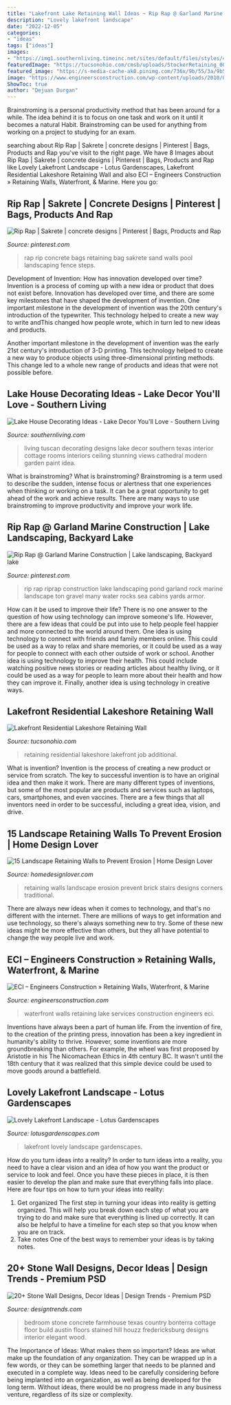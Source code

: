 ```yaml
---
title: "Lakefront Lake Retaining Wall Ideas ~ Rip Rap @ Garland Marine Construction"
description: "Lovely lakefront landscape"
date: "2022-12-05"
categories:
- "ideas"
tags: ["ideas"]
images:
- "https://img1.southernliving.timeinc.net/sites/default/files/styles/4_3_horizontal_inbody_900x506/public/image/2015/12/main/1132907_ideah_familyroom_overall-050664.jpg?itok=6rlbbe2B"
featuredImage: "https://tucsonohio.com/cmsb/uploads/StockerRetaining_0004.jpg"
featured_image: "https://s-media-cache-ak0.pinimg.com/736x/9b/55/3a/9b553ab4133e6d7e64dd24a461c06dfa.jpg"
image: "https://www.engineersconstruction.com/wp-content/uploads/2010/06/Lake-Champ-Yacht-Club-Wall-top_edited-1.jpg"
ShowToc: true
author: "Dejuan Durgan"
---
```



Brainstroming is a personal productivity method that has been around for a while. The idea behind it is to focus on one task and work on it until it becomes a natural Habit. Brainstroming can be used for anything from working on a project to studying for an exam.

	

		
searching about Rip Rap | Sakrete | concrete designs | Pinterest | Bags, Products and Rap you've visit to the right page. We have 8 Images about Rip Rap | Sakrete | concrete designs | Pinterest | Bags, Products and Rap like Lovely Lakefront Landscape - Lotus Gardenscapes, Lakefront Residential Lakeshore Retaining Wall and also ECI – Engineers Construction » Retaining Walls, Waterfront, &amp; Marine. Here you go:
		
    
## Rip Rap | Sakrete | Concrete Designs | Pinterest | Bags, Products And Rap

<img loading=lazy src="https://s-media-cache-ak0.pinimg.com/736x/9b/55/3a/9b553ab4133e6d7e64dd24a461c06dfa.jpg" onerror="this.onerror=null;this.src='https://tse4.mm.bing.net/th?id=OIP.O4jtnXmsjFVDQ1Pd7qW23QAAAA&amp;pid=15.1';" alt="Rip Rap | Sakrete | concrete designs | Pinterest | Bags, Products and Rap">

_Source: pinterest.com_

>rap rip concrete bags retaining bag sakrete sand walls pool landscaping fence steps. 

	

Development of Invention: How has innovation developed over time?
Invention is a process of coming up with a new idea or product that does not exist before. Innovation has developed over time, and there are some key milestones that have shaped the development of invention. 
One important milestone in the development of invention was the 20th century's introduction of the typewriter. This technology helped to create a new way to write andThis changed how people wrote, which in turn led to new ideas and products. 

Another important milestone in the development of invention was the early 21st century's introduction of 3-D printing. This technology helped to create a new way to produce objects using three-dimensional printing methods. This change led to a whole new range of products and ideas that were not possible before.

    
## Lake House Decorating Ideas - Lake Decor You&#039;ll Love - Southern Living

<img loading=lazy src="https://img1.southernliving.timeinc.net/sites/default/files/styles/4_3_horizontal_inbody_900x506/public/image/2015/12/main/1132907_ideah_familyroom_overall-050664.jpg?itok=6rlbbe2B" onerror="this.onerror=null;this.src='https://tse2.mm.bing.net/th?id=OIP.UJKf7Qi1hMckGBOk17gk6QHaFj&amp;pid=15.1';" alt="Lake House Decorating Ideas - Lake Decor You&#039;ll Love - Southern Living">

_Source: southernliving.com_

>living tuscan decorating designs lake decor southern texas interior cottage rooms interiors ceiling stunning views cathedral modern garden paint idea. 

	

What is brainstroming?
What is brainstroming? Brainstroming is a term used to describe the sudden, intense focus or alertness that one experiences when thinking or working on a task. It can be a great opportunity to get ahead of the work and achieve results. There are many ways to use brainstroming to improve productivity and improve your work life.

    
## Rip Rap @ Garland Marine Construction | Lake Landscaping, Backyard Lake

<img loading=lazy src="https://i.pinimg.com/736x/c2/e0/86/c2e08669c7f19fadc6029661dd70e6be--rap-garlands.jpg" onerror="this.onerror=null;this.src='https://tse3.mm.bing.net/th?id=OIP.dxcfLVV7ShURL-8C0V-TSQHaJ3&amp;pid=15.1';" alt="Rip Rap @ Garland Marine Construction | Lake landscaping, Backyard lake">

_Source: pinterest.com_

>rip rap riprap construction lake landscaping pond garland rock marine landscape ton gravel many water rocks sea cabins yards armor. 

	

How can it be used to improve their life?
There is no one answer to the question of how using technology can improve someone's life. However, there are a few ideas that could be put into use to help people feel happier and more connected to the world around them. One idea is using technology to connect with friends and family members online. This could be used as a way to relax and share memories, or it could be used as a way for people to connect with each other outside of work or school. Another idea is using technology to improve their health. This could include watching positive news stories or reading articles about healthy living, or it could be used as a way for people to learn more about their health and how they can improve it. Finally, another idea is using technology in creative ways.

    
## Lakefront Residential Lakeshore Retaining Wall

<img loading=lazy src="https://tucsonohio.com/cmsb/uploads/StockerRetaining_0004.jpg" onerror="this.onerror=null;this.src='https://tse3.mm.bing.net/th?id=OIP.yBaHJ7gKTXeX_Kncmr2cfwHaE8&amp;pid=15.1';" alt="Lakefront Residential Lakeshore Retaining Wall">

_Source: tucsonohio.com_

>retaining residential lakeshore lakefront job additional. 

	

What is invention?
Invention is the process of creating a new product or service from scratch. The key to successful invention is to have an original idea and then make it work. There are many different types of inventions, but some of the most popular are products and services such as laptops, cars, smartphones, and even vaccines. 
There are a few things that all inventors need in order to be successful, including a great idea, vision, and drive.

    
## 15 Landscape Retaining Walls To Prevent Erosion | Home Design Lover

<img loading=lazy src="https://homedesignlover.com/wp-content/uploads/2013/09/9-brick.jpg" onerror="this.onerror=null;this.src='https://tse3.mm.bing.net/th?id=OIP.51UNMlj7KM6ISOB-lo4T8QHaFa&amp;pid=15.1';" alt="15 Landscape Retaining Walls to Prevent Erosion | Home Design Lover">

_Source: homedesignlover.com_

>retaining walls landscape erosion prevent brick stairs designs corners traditional. 

	

There are always new ideas when it comes to technology, and that's no different with the internet. There are millions of ways to get information and use technology, so there's always something new to try. Some of these new ideas might be more effective than others, but they all have potential to change the way people live and work.

    
## ECI – Engineers Construction » Retaining Walls, Waterfront, &amp; Marine

<img loading=lazy src="https://www.engineersconstruction.com/wp-content/uploads/2010/06/Lake-Champ-Yacht-Club-Wall-top_edited-1.jpg" onerror="this.onerror=null;this.src='https://tse2.mm.bing.net/th?id=OIP.p71OC98BWazmKp37MVaaaAHaCV&amp;pid=15.1';" alt="ECI – Engineers Construction » Retaining Walls, Waterfront, &amp; Marine">

_Source: engineersconstruction.com_

>waterfront walls retaining lake services construction engineers eci. 

	

Inventions have always been a part of human life. From the invention of fire, to the creation of the printing press, innovation has been a key ingredient in humanity's ability to thrive. However, some inventions are more groundbreaking than others. For example, the wheel was first proposed by Aristotle in his The Nicomachean Ethics in 4th century BC. It wasn't until the 18th century that it was realized that this simple device could be used to move goods around a battlefield.

    
## Lovely Lakefront Landscape - Lotus Gardenscapes

<img loading=lazy src="https://lotusgardenscapes.com/wp-content/uploads/2019/02/lovely-lakefront-006.jpg" onerror="this.onerror=null;this.src='https://tse3.mm.bing.net/th?id=OIP.k6V4XRYYy2BklRDCg6_EsAHaE8&amp;pid=15.1';" alt="Lovely Lakefront Landscape - Lotus Gardenscapes">

_Source: lotusgardenscapes.com_

>lakefront lovely landscape gardenscapes. 

	

How do you turn ideas into a reality?
In order to turn ideas into a reality, you need to have a clear vision and an idea of how you want the product or service to look and feel. Once you have these pieces in place, it is then easier to develop the plan and make sure that everything falls into place. Here are four tips on how to turn your ideas into reality:
1. Get organized
The first step in turning your ideas into reality is getting organized. This will help you break down each step of what you are trying to do and make sure that everything is lined up correctly. It can also be helpful to have a timeline for each step so that you know when you are on track.
2. Take notes
One of the best ways to remember your ideas is by taking notes.

    
## 20+ Stone Wall Designs, Decor Ideas | Design Trends - Premium PSD

<img loading=lazy src="https://images.designtrends.com/wp-content/uploads/2016/01/18054346/Elegant-Stone-Wall-Bedroom.jpg" onerror="this.onerror=null;this.src='https://tse3.mm.bing.net/th?id=OIP.TrkMa1lsPcnOGK-a2DRtzQHaJj&amp;pid=15.1';" alt="20+ Stone Wall Designs, Decor Ideas | Design Trends - Premium PSD">

_Source: designtrends.com_

>bedroom stone concrete farmhouse texas country bonterra cottage floor build austin floors stained hill houzz fredericksburg designs interior elegant wood. 

	

The Importance of Ideas: What makes them so important?
Ideas are what make up the foundation of any organization. They can be wrapped up in a few words, or they can be something larger that needs to be planned and executed in a complete way. Ideas need to be carefully considering before being implanted into an organization, as well as being developed for the long term. Without ideas, there would be no progress made in any business venture, regardless of its size or complexity.

